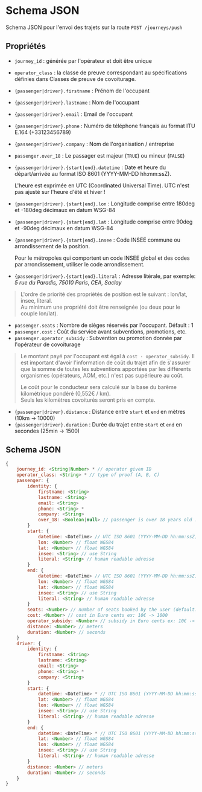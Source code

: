 # Schema JSON

Schema JSON pour l'envoi des trajets sur la route `POST /journeys/push`

## Propriétés

* `journey_id` : générée par l'opérateur et  doit être unique
* `operator_class` : la classe de preuve correspondant au spécifications définies dans Classes de preuve de covoiturage.
* `{passenger|driver}.firstname` : Prénom de l'occupant
* `{passenger|driver}.lastname` : Nom de l'occupant
* `{passenger|driver}.email` : Email de l'occupant
* `{passenger|driver}.phone` : Numéro de téléphone français au format ITU E.164 \(+33123456789\)
* `{passenger|driver}.company` : Nom de l'organisation / entreprise
* `passenger.over_18` : Le passager est majeur \(`TRUE`\) ou mineur \(`FALSE`\)
* `{passenger|driver}.{start|end}.datetime` : Date et heure du départ/arrivée au format ISO 8601 \(YYYY-MM-DD hh:mm:ssZ\).

  L'heure est exprimée en UTC \(Coordinated Universal Time\). UTC n'est pas ajusté sur l'heure d'été et hiver !

* `{passenger|driver}.{start|end}.lon` : Longitude comprise entre 180deg et -180deg décimaux en datum WSG-84
* `{passenger|driver}.{start|end}.lat` : Longitude comprise entre 90deg et -90deg décimaux en datum WSG-84
* `{passenger|driver}.{start|end}.insee` : Code INSEE commune ou arrondissement de la position.

  Pour le métropoles qui comportent un code INSEE global et des codes par arrondissement, utiliser le code arrondissement.

* `{passenger|driver}.{start|end}.literal` : Adresse litérale, par exemple: _5 rue du Paradis, 75010 Paris_, _CEA, Saclay_

> L'ordre de priorité des propriétés de position est le suivant : lon/lat, insee, literal.  
> Au minimum une propriété doit être renseignée \(ou deux pour le couple lon/lat\).

* `passenger.seats` : Nombre de sièges réservés par l'occupant. Défault : 1
* `passenger.cost` : Coût du service avant subventions, promotions, etc.
* `passenger.operator_subsidy` : Subvention ou promotion donnée par l'opérateur de covoiturage

> Le montant payé par l'occupant est égal à `cost - operator_subsidy`. Il est important d'avoir l'information de coût du trajet afin de s'assurer que la somme de toutes les subventions apportées par les différents organismes \(opérateurs, AOM, etc.\) n'est pas supérieure au coût.
>
> Le coût pour le conducteur sera calculé sur la base du barême kilométrique pondéré \(0,552€ / km\).  
> Seuls les kilomètres covoiturés seront pris en compte.

* `{passenger|driver}.distance` : Distance entre `start` et `end` en mètres \(10km -&gt; 10000\)
* `{passenger|driver}.duration` : Durée du trajet entre `start` et `end` en secondes \(25min -&gt; 1500\)

## Schema JSON

```javascript
{
    journey_id: <String|Number> * // operator given ID
    operator_class: <String> * // type of proof (A, B, C)
    passenger: {
        identity: {
            firstname: <String>
            lastname: <String>
            email: <String>
            phone: <String> *
            company: <String>
            over_18: <Boolean|null> // passenger is over 18 years old : true|false|null
        }
        start: {
            datetime: <DateTime> // UTC ISO 8601 (YYYY-MM-DD hh:mm:ssZ)
            lon: <Number> // float WGS84
            lat: <Number> // float WGS84
            insee: <String> // use String
            literal: <String> // human readable adresse
        }
        end: {
            datetime: <DateTime> // UTC ISO 8601 (YYYY-MM-DD hh:mm:ssZ)
            lon: <Number> // float WGS84
            lat: <Number> // float WGS84
            insee: <String> // use String
            literal: <String> // human readable adresse
        }
        seats: <Number> // number of seats booked by the user (default: 1)
        cost: <Number> // cost in Euro cents ex: 10€ -> 1000
        operator_subsidy: <Number> // subsidy in Euro cents ex: 10€ -> 1000
        distance: <Number> // meters
        duration: <Number> // seconds
    }
    driver: {
        identity: {
            firstname: <String>
            lastname: <String>
            email: <String>
            phone: <String> *
            company: <String>
        }
        start: {
            datetime: <DateTime> * // UTC ISO 8601 (YYYY-MM-DD hh:mm:ssZ)
            lat: <Number> // float WGS84
            lon: <Number> // float WGS84
            insee: <String> // use String
            literal: <String> // human readable adresse
        }
        end: {
            datetime: <DateTime> * // UTC ISO 8601 (YYYY-MM-DD hh:mm:ssZ)
            lat: <Number> // float WGS84
            lon: <Number> // float WGS84
            insee: <String> // use String
            literal: <String> // human readable adresse
        }
        distance: <Number> // meters
        duration: <Number> // seconds
    }
}
```

